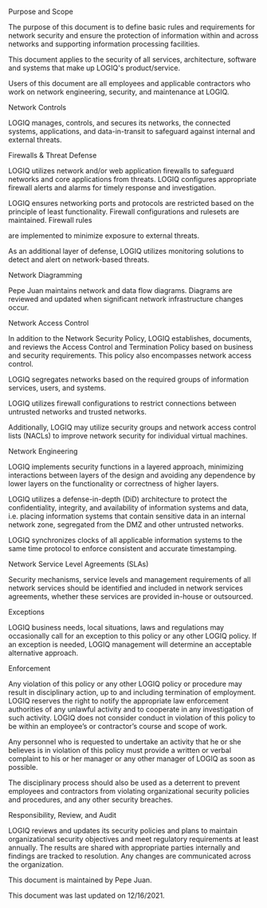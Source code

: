 Purpose and Scope


The purpose of this document is to define basic rules and requirements for network security and ensure the protection of information within and across networks and supporting information processing facilities.

 

This document applies to the security of all services, architecture, software and systems that make up LOGIQ's product/service. 

 

Users of this document are all employees and applicable contractors who work on network engineering, security, and maintenance at LOGIQ.

 

Network Controls 


LOGIQ manages, controls, and secures its networks, the connected systems, applications, and data-in-transit to safeguard against internal and external threats.



Firewalls & Threat Defense


LOGIQ utilizes network and/or web application firewalls to safeguard networks and core applications from threats. LOGIQ configures appropriate firewall alerts and alarms for timely response and investigation.



LOGIQ ensures networking ports and protocols are restricted based on the principle of least functionality. Firewall configurations and rulesets are maintained. Firewall rules

are implemented to minimize exposure to external threats.



As an additional layer of defense, LOGIQ utilizes monitoring solutions to detect and alert on network-based threats.


Network Diagramming


Pepe Juan maintains network and data flow diagrams. Diagrams are reviewed and updated when significant network infrastructure changes occur.



Network Access Control


In addition to the Network Security Policy, LOGIQ establishes, documents, and reviews the Access Control and Termination Policy based on business and security requirements. This policy also encompasses network access control.



LOGIQ segregates networks based on the required groups of information services, users, and systems.



LOGIQ utilizes firewall configurations to restrict connections between untrusted networks and trusted networks.



Additionally, LOGIQ may utilize security groups and network access control lists (NACLs) to improve network security for individual virtual machines.


Network Engineering


LOGIQ implements security functions in a layered approach, minimizing interactions between layers of the design and avoiding any dependence by lower layers on the functionality or correctness of higher layers.



LOGIQ utilizes a defense-in-depth (DiD) architecture to protect the confidentiality, integrity, and availability of information systems and data, i.e. placing information systems that contain sensitive data in an internal network zone, segregated from the DMZ and other untrusted networks. 



LOGIQ synchronizes clocks of all applicable information systems to the same time protocol to enforce consistent and accurate timestamping.

 

Network Service Level Agreements (SLAs)


Security mechanisms, service levels and management requirements of all network services should be identified and included in network services agreements, whether these services are provided in-house or outsourced.



Exceptions


LOGIQ business needs, local situations, laws and regulations may occasionally call for an exception to this policy or any other LOGIQ policy. If an exception is needed, LOGIQ management will determine an acceptable alternative approach. 


Enforcement


Any violation of this policy or any other LOGIQ policy or procedure may result in disciplinary action, up to and including termination of employment. LOGIQ reserves the right to notify the appropriate law enforcement authorities of any unlawful activity and to cooperate in any investigation of such activity. LOGIQ does not consider conduct in violation of this policy to be within an employee’s or contractor’s course and scope of work.



Any personnel who is requested to undertake an activity that he or she believes is in violation of this policy must provide a written or verbal complaint to his or her manager or any other manager of LOGIQ as soon as possible. 



The disciplinary process should also be used as a deterrent to prevent employees and contractors from violating organizational security policies and procedures, and any other security breaches.


Responsibility, Review, and Audit


LOGIQ reviews and updates its security policies and plans to maintain organizational security objectives and meet regulatory requirements at least annually. The results are shared with appropriate parties internally and findings are tracked to resolution. Any changes are communicated across the organization.



This document is maintained by Pepe Juan.



This document was last updated on 12/16/2021.